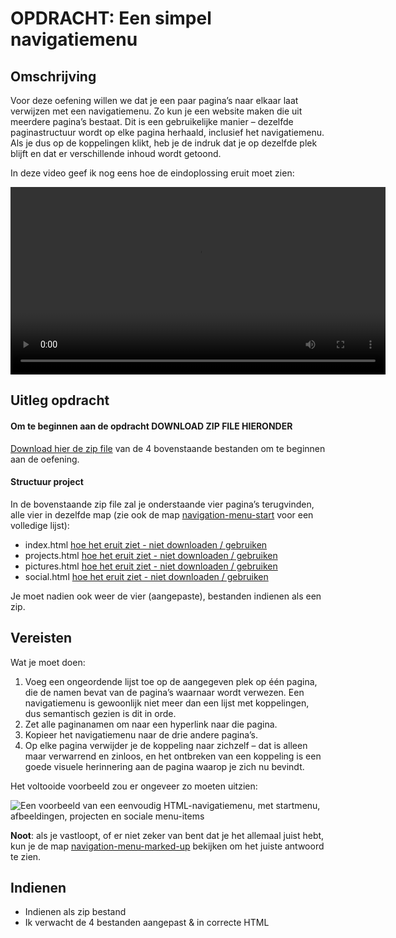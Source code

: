 # OPDRACHT: Een simpel navigatiemenu

## Omschrijving

Voor deze oefening willen we dat je een paar pagina’s naar elkaar laat verwijzen met een navigatiemenu. Zo kun je een website maken die uit meerdere pagina’s bestaat. Dit is een gebruikelijke manier – dezelfde paginastructuur wordt op elke pagina herhaald, inclusief het navigatiemenu. Als je dus op de koppelingen klikt, heb je de indruk dat je op dezelfde plek blijft en dat er verschillende inhoud wordt getoond.

In deze video geef ik nog eens hoe de eindoplossing eruit moet zien:

<video width="600" controls>
<source src="uitleg-navigatie-menu.mkv">
</video>

## Uitleg opdracht

#### Om te beginnen aan de opdracht DOWNLOAD ZIP FILE HIERONDER

[Download hier de zip file](../basis/navigation-menu-start_.zip) van de 4 bovenstaande bestanden om te beginnen aan de oefening.

#### Structuur project

In de bovenstaande zip file zal je onderstaande vier pagina’s terugvinden, alle vier in dezelfde map (zie ook de map [navigation-menu-start](https://github.com/mdn/learning-area/tree/master/html/introduction-to-html/navigation-menu-start) voor een volledige lijst):

* index.html [hoe het eruit ziet - niet downloaden / gebruiken](https://github.com/mdn/learning-area/blob/master/html/introduction-to-html/navigation-menu-start/index.html)
* projects.html [hoe het eruit ziet - niet downloaden / gebruiken](https://github.com/mdn/learning-area/blob/master/html/introduction-to-html/navigation-menu-start/projects.html)
* pictures.html [hoe het eruit ziet - niet downloaden / gebruiken](https://github.com/mdn/learning-area/blob/master/html/introduction-to-html/navigation-menu-start/pictures.html)
* social.html [hoe het eruit ziet - niet downloaden / gebruiken](https://github.com/mdn/learning-area/blob/master/html/introduction-to-html/navigation-menu-start/social.html)

Je moet nadien ook weer de vier (aangepaste), bestanden indienen als een zip.

## Vereisten

Wat je moet doen:

1.  Voeg een ongeordende lijst toe op de aangegeven plek op één pagina, die de namen bevat van de pagina’s waarnaar wordt verwezen. Een navigatiemenu is gewoonlijk niet meer dan een lijst met koppelingen, dus semantisch gezien is dit in orde.
2.  Zet alle paginanamen om naar een hyperlink naar die pagina.
3.  Kopieer het navigatiemenu naar de drie andere pagina’s.
4.  Op elke pagina verwijder je de koppeling naar zichzelf – dat is alleen maar verwarrend en zinloos, en het ontbreken van een koppeling is een goede visuele herinnering aan de pagina waarop je zich nu bevindt.

Het voltooide voorbeeld zou er ongeveer zo moeten uitzien:

![Een voorbeeld van een eenvoudig HTML-navigatiemenu, met startmenu, afbeeldingen, projecten en sociale menu-items](https://mdn.mozillademos.org/files/12411/navigation-example.png)

**Noot**: als je vastloopt, of er niet zeker van bent dat je het allemaal juist hebt, kun je de map [navigation-menu-marked-up](https://github.com/mdn/learning-area/tree/master/html/introduction-to-html/navigation-menu-marked-up) bekijken om het juiste antwoord te zien.

## Indienen

- Indienen als zip bestand
- Ik verwacht de 4 bestanden aangepast & in correcte HTML
